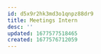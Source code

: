 ```yaml
---
id: d5x9r2hk3md3o1qnpz88dr9
title: Meetings Intern
desc: ''
updated: 1677577518465
created: 1677576712059
---
```

